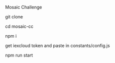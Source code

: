Mosaic Challenge

git clone

cd mosaic-cc

npm i

get iexcloud token and paste in constants/config.js

npm run start